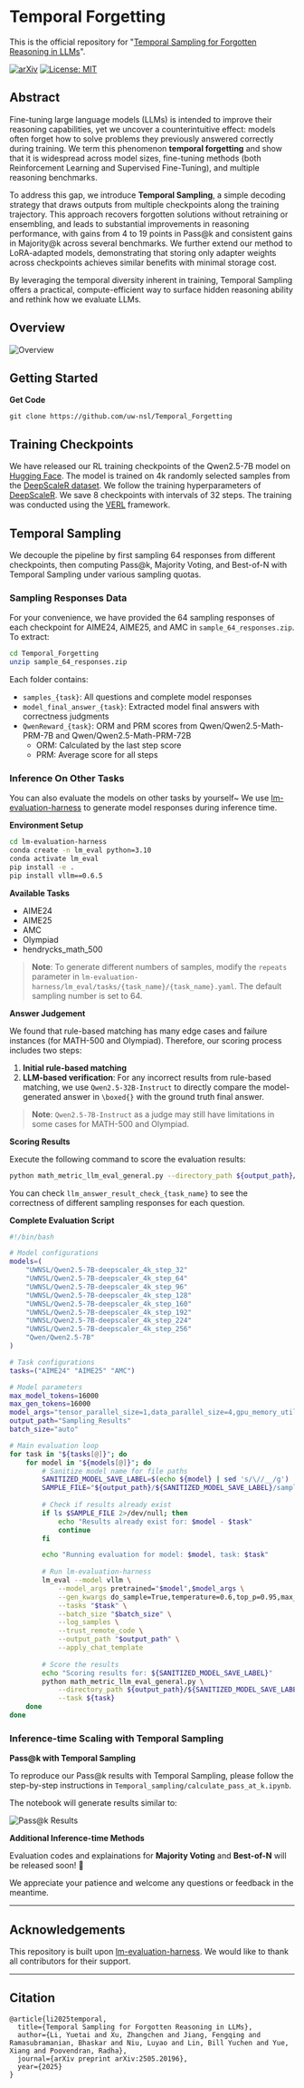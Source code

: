 # Temporal Forgetting

This is the official repository for "[Temporal Sampling for Forgotten Reasoning in LLMs](https://arxiv.org/pdf/2505.20196)".

[![arXiv](https://img.shields.io/badge/arXiv-paper-b31b1b.svg)](https://arxiv.org/pdf/2505.20196) [![License: MIT](https://img.shields.io/badge/License-MIT-yellow.svg)](https://opensource.org/licenses/MIT)

<!-- **🌟 Update**:  -->

## Abstract

Fine-tuning large language models (LLMs) is intended to improve their reasoning capabilities, yet we uncover a counterintuitive effect: models often forget how to solve problems they previously answered correctly during training. We term this phenomenon **temporal forgetting** and show that it is widespread across model sizes, fine-tuning methods (both Reinforcement Learning and Supervised Fine-Tuning), and multiple reasoning benchmarks. 

To address this gap, we introduce **Temporal Sampling**, a simple decoding strategy that draws outputs from multiple checkpoints along the training trajectory. This approach recovers forgotten solutions without retraining or ensembling, and leads to substantial improvements in reasoning performance, with gains from 4 to 19 points in Pass@k and consistent gains in Majority@k across several benchmarks. We further extend our method to LoRA-adapted models, demonstrating that storing only adapter weights across checkpoints achieves similar benefits with minimal storage cost. 

By leveraging the temporal diversity inherent in training, Temporal Sampling offers a practical, compute-efficient way to surface hidden reasoning ability and rethink how we evaluate LLMs.

## Overview

![Overview](figs/teaser.jpg)



## Getting Started

**Get Code**
```
git clone https://github.com/uw-nsl/Temporal_Forgetting
```



## Training Checkpoints


We have released our RL training checkpoints of the Qwen2.5-7B model on [Hugging Face](https://huggingface.co/UWNSL). The model is trained on 4k randomly selected samples from the [DeepScaleR dataset](https://huggingface.co/datasets/agentica-org/DeepScaleR-Preview-Dataset). We follow the training hyperparameters of [DeepScaleR](https://github.com/agentica-project/rllm). We save 8 checkpoints with intervals of 32 steps. The training was conducted using the [VERL](https://github.com/volcengine/verl) framework.






## Temporal Sampling

We decouple the pipeline by first sampling 64 responses from different checkpoints, then computing Pass@k, Majority Voting, and Best-of-N with Temporal Sampling under various sampling quotas.


### Sampling Responses Data

For your convenience, we have provided the 64 sampling responses of each checkpoint for AIME24, AIME25, and AMC in `sample_64_responses.zip`. To extract:

```bash
cd Temporal_Forgetting
unzip sample_64_responses.zip
```

Each folder contains:
- `samples_{task}`: All questions and complete model responses
- `model_final_answer_{task}`: Extracted model final answers with correctness judgments  
- `QwenReward_{task}`: ORM and PRM scores from Qwen/Qwen2.5-Math-PRM-7B and Qwen/Qwen2.5-Math-PRM-72B
  - ORM: Calculated by the last step score
  - PRM: Average score for all steps



### Inference On Other Tasks

You can also evaluate the models on other tasks by yourself~ We use [lm-evaluation-harness](https://github.com/EleutherAI/lm-evaluation-harness) to generate model responses during inference time.

**Environment Setup**

```bash
cd lm-evaluation-harness
conda create -n lm_eval python=3.10
conda activate lm_eval
pip install -e .
pip install vllm==0.6.5
```

**Available Tasks**

- AIME24
- AIME25
- AMC  
- Olympiad  
- hendrycks_math_500

> **Note**: To generate different numbers of samples, modify the `repeats` parameter in `lm-evaluation-harness/lm_eval/tasks/{task_name}/{task_name}.yaml`. The default sampling number is set to 64.

**Answer Judgement**

We found that rule-based matching has many edge cases and failure instances (for MATH-500 and Olympiad). Therefore, our scoring process includes two steps:

1. **Initial rule-based matching**
2. **LLM-based verification**: For any incorrect results from rule-based matching, we use `Qwen2.5-32B-Instruct` to directly compare the model-generated answer in `\boxed{}` with the ground truth final answer.

> **Note**: `Qwen2.5-7B-Instruct` as a judge may still have limitations in some cases for MATH-500 and Olympiad.

**Scoring Results**

Execute the following command to score the evaluation results:

```bash
python math_metric_llm_eval_general.py --directory_path ${output_path}/${SANITIZED_MODEL_SAVE_LABEL} --task ${task}
```

You can check `llm_answer_result_check_{task_name}` to see the correctness of different sampling responses for each question.

**Complete Evaluation Script**

```bash
#!/bin/bash

# Model configurations
models=(
    "UWNSL/Qwen2.5-7B-deepscaler_4k_step_32"
    "UWNSL/Qwen2.5-7B-deepscaler_4k_step_64"
    "UWNSL/Qwen2.5-7B-deepscaler_4k_step_96"
    "UWNSL/Qwen2.5-7B-deepscaler_4k_step_128"
    "UWNSL/Qwen2.5-7B-deepscaler_4k_step_160"
    "UWNSL/Qwen2.5-7B-deepscaler_4k_step_192"
    "UWNSL/Qwen2.5-7B-deepscaler_4k_step_224"
    "UWNSL/Qwen2.5-7B-deepscaler_4k_step_256"
    "Qwen/Qwen2.5-7B"
)

# Task configurations
tasks=("AIME24" "AIME25" "AMC")

# Model parameters
max_model_tokens=16000
max_gen_tokens=16000
model_args="tensor_parallel_size=1,data_parallel_size=4,gpu_memory_utilization=0.8,max_model_len=$max_model_tokens,dtype=bfloat16"
output_path="Sampling_Results"
batch_size="auto"

# Main evaluation loop
for task in "${tasks[@]}"; do
    for model in "${models[@]}"; do
        # Sanitize model name for file paths
        SANITIZED_MODEL_SAVE_LABEL=$(echo ${model} | sed 's/\//__/g')
        SAMPLE_FILE="${output_path}/${SANITIZED_MODEL_SAVE_LABEL}/samples_${task}_"*".jsonl"
        
        # Check if results already exist
        if ls $SAMPLE_FILE 2>/dev/null; then
            echo "Results already exist for: $model - $task"
            continue
        fi    

        echo "Running evaluation for model: $model, task: $task"
        
        # Run lm-evaluation-harness
        lm_eval --model vllm \
            --model_args pretrained="$model",$model_args \
            --gen_kwargs do_sample=True,temperature=0.6,top_p=0.95,max_gen_toks=$max_gen_tokens\
            --tasks "$task" \
            --batch_size "$batch_size" \
            --log_samples \
            --trust_remote_code \
            --output_path "$output_path" \
            --apply_chat_template
       
        # Score the results
        echo "Scoring results for: ${SANITIZED_MODEL_SAVE_LABEL}"
        python math_metric_llm_eval_general.py \
            --directory_path ${output_path}/${SANITIZED_MODEL_SAVE_LABEL} \
            --task ${task}
    done
done
```



### Inference-time Scaling with Temporal Sampling

**Pass@k with Temporal Sampling**

To reproduce our Pass@k results with Temporal Sampling, please follow the step-by-step instructions in `Temporal_sampling/calculate_pass_at_k.ipynb`.

The notebook will generate results similar to:

![Pass@k Results](figs/pass_at_k_results_AIME_Qwen2.5-7B_RL_plot.png)

**Additional Inference-time Methods**

Evaluation codes and explainations for **Majority Voting** and **Best-of-N** will be released soon! 🚀 

We appreciate your patience and welcome any questions or feedback in the meantime.




---

## Acknowledgements

This repository is built upon [lm-evaluation-harness](https://github.com/EleutherAI/lm-evaluation-harness). We would like to thank all contributors for their support.

---


## Citation
```
@article{li2025temporal,
  title={Temporal Sampling for Forgotten Reasoning in LLMs},
  author={Li, Yuetai and Xu, Zhangchen and Jiang, Fengqing and Ramasubramanian, Bhaskar and Niu, Luyao and Lin, Bill Yuchen and Yue, Xiang and Poovendran, Radha},
  journal={arXiv preprint arXiv:2505.20196},
  year={2025}
}
```